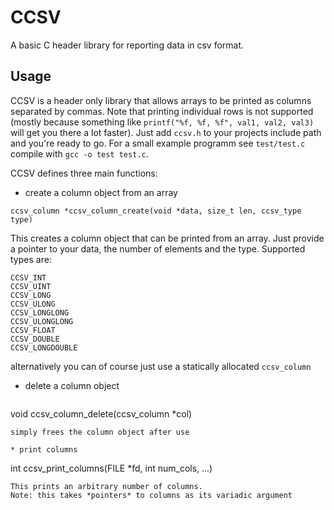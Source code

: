 # CCSV
A basic C header library for reporting data in csv format.

## Usage
CCSV is a header only library that allows arrays to be printed as columns
separated by commas. Note that printing individual rows is not supported
(mostly because something like `printf("%f, %f, %f", val1, val2, val3)` 
will get you there a lot faster).
Just add `ccsv.h` to your projects include path and you're ready to go.
For a small example programm see `test/test.c` compile with `gcc -o test test.c`.

CCSV defines three main functions:
* create a column object from an array
```
ccsv_column *ccsv_column_create(void *data, size_t len, ccsv_type type) 
```
This creates a column object that can be printed from an array.
Just provide a pointer to your data, the number of elements and the type.
Supported types are:
```
CCSV_INT
CCSV_UINT
CCSV_LONG
CCSV_ULONG
CCSV_LONGLONG
CCSV_ULONGLONG
CCSV_FLOAT
CCSV_DOUBLE
CCSV_LONGDOUBLE
```
alternatively you can of course just use a statically allocated `ccsv_column`

* delete a column object
    ```
void ccsv_column_delete(ccsv_column *col)
```
simply frees the column object after use

* print columns
```
int ccsv_print_columns(FILE *fd, int num_cols, ...)
```
This prints an arbitrary number of columns.
Note: this takes *pointers* to columns as its variadic argument
